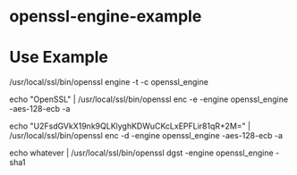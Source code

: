  # openssl-engine-example


# Use Example
/usr/local/ssl/bin/openssl engine -t -c openssl_engine

echo "OpenSSL" | /usr/local/ssl/bin/openssl enc -e -engine openssl_engine -aes-128-ecb -a

echo "U2FsdGVkX19nk9QLKlyghKDWuCKcLxEPFLir81qR+2M=" | /usr/local/ssl/bin/openssl enc -d -engine openssl_engine -aes-128-ecb -a

echo whatever | /usr/local/ssl/bin/openssl dgst -engine openssl_engine -sha1
